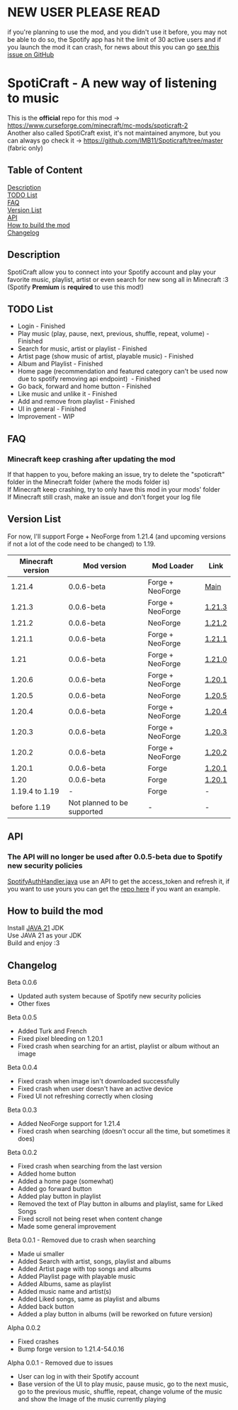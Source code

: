 # NEW USER PLEASE READ
if you're planning to use the mod, and you didn't use it before, you may not be able to do so, the Spotify app has hit the limit of 30 active users and if you launch the mod it can crash, for news about this you can go [see this issue on GitHub](https://github.com/LeonimusTTV/SpotiCraft/issues/2)

# SpotiCraft - A new way of listening to music

This is the **official** repo for this mod -> https://www.curseforge.com/minecraft/mc-mods/spoticraft-2 \
Another also called SpotiCraft exist, it's not maintained anymore, but you can always go check it -> https://github.com/IMB11/Spoticraft/tree/master (fabric only)

## Table of Content
[Description](#description)\
[TODO List](#todo-list)\
[FAQ](#faq)\
[Version List](#version-list)\
[API](#api)\
[How to build the mod](#how-to-build-the-mod)\
[Changelog](#changelog)

## Description
SpotiCraft allow you to connect into your Spotify account and play your favorite music, playlist, artist or even search for new song all in Minecraft :3 (Spotify **Premium** is **required** to use this mod!)

## TODO List
- Login - Finished
- Play music (play, pause, next, previous, shuffle, repeat, volume) - Finished
- Search for music, artist or playlist - Finished
- Artist page (show music of artist, playable music) - Finished
- Album and Playlist - Finished
- Home page (recommendation and featured category can't be used now due to spotify removing api endpoint)  - Finished
- Go back, forward and home button - Finished
- Like music and unlike it - Finished
- Add and remove from playlist - Finished
- UI in general - Finished
- Improvement - WIP

## FAQ

### Minecraft keep crashing after updating the mod

If that happen to you, before making an issue, try to delete the "spoticraft" folder in the Minecraft folder (where the mods folder is)\
If Minecraft keep crashing, try to only have this mod in your mods' folder\
If Minecraft still crash, make an issue and don't forget your log file

## Version List
For now, I'll support Forge + NeoForge from 1.21.4 (and upcoming versions if not a lot of the code need to be changed) to 1.19.

| Minecraft version | Mod version                 | Mod Loader       | Link                                                            |
|-------------------|-----------------------------|------------------|-----------------------------------------------------------------|
| 1.21.4            | 0.0.6-beta                  | Forge + NeoForge | [Main](https://github.com/LeonimusTTV/SpotiCraft/tree/master)   |
| 1.21.3            | 0.0.6-beta                  | Forge + NeoForge | [1.21.3](https://github.com/LeonimusTTV/SpotiCraft/tree/1.21.3) |
| 1.21.2            | 0.0.6-beta                  | NeoForge         | [1.21.2](https://github.com/LeonimusTTV/SpotiCraft/tree/1.21.2) |
| 1.21.1            | 0.0.6-beta                  | Forge + NeoForge | [1.21.1](https://github.com/LeonimusTTV/SpotiCraft/tree/1.21.1) |
| 1.21              | 0.0.6-beta                  | Forge + NeoForge | [1.21.0](https://github.com/LeonimusTTV/SpotiCraft/tree/1.21.0) |
| 1.20.6            | 0.0.6-beta                  | Forge + NeoForge | [1.20.1](https://github.com/LeonimusTTV/SpotiCraft/tree/1.20.6) |
| 1.20.5            | 0.0.6-beta                  | NeoForge         | [1.20.5](https://github.com/LeonimusTTV/SpotiCraft/tree/1.20.5) |
| 1.20.4            | 0.0.6-beta                  | Forge + NeoForge | [1.20.4](https://github.com/LeonimusTTV/SpotiCraft/tree/1.20.4) |
| 1.20.3            | 0.0.6-beta                  | Forge + NeoForge | [1.20.3](https://github.com/LeonimusTTV/SpotiCraft/tree/1.20.3) |
| 1.20.2            | 0.0.6-beta                  | Forge + NeoForge | [1.20.2](https://github.com/LeonimusTTV/SpotiCraft/tree/1.20.2) |
| 1.20.1            | 0.0.6-beta                  | Forge            | [1.20.1](https://github.com/LeonimusTTV/SpotiCraft/tree/1.20.1) |
| 1.20              | 0.0.6-beta                  | Forge            | [1.20.1](https://github.com/LeonimusTTV/SpotiCraft/tree/1.20)   |
| 1.19.4 to 1.19    | -                           | Forge            | -                                                               |
| before 1.19       | Not planned to be supported | -                | -                                                               |

## API
### The API will no longer be used after 0.0.5-beta due to Spotify new security policies
[SpotifyAuthHandler.java](https://github.com/LeonimusTTV/SpotiCraft/blob/master/src/main/java/com/leonimust/spoticraft/server/SpotifyAuthHandler.java#L31) use an API to get the access_token and refresh it, if you want to use yours you can get the [repo here](https://github.com/LeonimusTTV/SpotiCraft-API) if you want an example.

## How to build the mod
Install [JAVA 21](https://adoptium.net/temurin/releases/) JDK\
Use JAVA 21 as your JDK\
Build and enjoy :3

## Changelog
Beta 0.0.6
- Updated auth system because of Spotify new security policies
- Other fixes

Beta 0.0.5
- Added Turk and French
- Fixed pixel bleeding on 1.20.1
- Fixed crash when searching for an artist, playlist or album without an image

Beta 0.0.4
- Fixed crash when image isn't downloaded successfully
- Fixed crash when user doesn't have an active device
- Fixed UI not refreshing correctly when closing

Beta 0.0.3
- Added NeoForge support for 1.21.4
- Fixed crash when searching (doesn't occur all the time, but sometimes it does)

Beta 0.0.2
- Fixed crash when searching from the last version
- Added home button
- Added a home page (somewhat)
- Added go forward button
- Added play button in playlist
- Removed the text of Play button in albums and playlist, same for Liked Songs
- Fixed scroll not being reset when content change
- Made some general improvement

Beta 0.0.1 - Removed due to crash when searching
- Made ui smaller
- Added Search with artist, songs, playlist and albums
- Added Artist page with top songs and albums
- Added Playlist page with playable music
- Added Albums, same as playlist
- Added music name and artist(s)
- Added Liked songs, same as playlist and albums
- Added back button
- Added a play button in albums (will be reworked on future version)

Alpha 0.0.2
- Fixed crashes
- Bump forge version to 1.21.4-54.0.16

Alpha 0.0.1 - Removed due to issues
- User can log in with their Spotify account
- Base version of the UI to play music, pause music, go to the next music, go to the previous music, shuffle, repeat, change volume of the music and show the Image of the music currently playing
